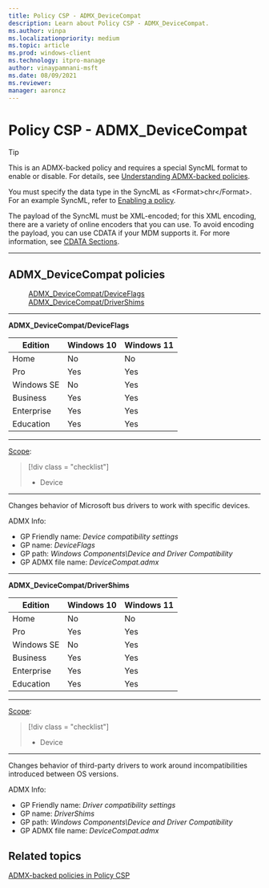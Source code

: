 ```yaml
---
title: Policy CSP - ADMX_DeviceCompat
description: Learn about Policy CSP - ADMX_DeviceCompat.
ms.author: vinpa
ms.localizationpriority: medium
ms.topic: article
ms.prod: windows-client
ms.technology: itpro-manage
author: vinaypamnani-msft
ms.date: 08/09/2021
ms.reviewer: 
manager: aaroncz
---
```


# Policy CSP - ADMX_DeviceCompat
> [!TIP]
> This is an ADMX-backed policy and requires a special SyncML format to enable or disable.  For details, see [Understanding ADMX-backed policies](../understanding-admx-backed-policies.md).
>
> You must specify the data type in the SyncML as &lt;Format&gt;chr&lt;/Format&gt;. For an example SyncML, refer to [Enabling a policy](../understanding-admx-backed-policies.md#enabling-a-policy).
>
> The payload of the SyncML must be XML-encoded; for this XML encoding, there are a variety of online encoders that you can use. To avoid encoding the payload, you can use CDATA if your MDM supports it.  For more information, see [CDATA Sections](http://www.w3.org/TR/REC-xml/#sec-cdata-sect).

<hr/>

<!--Policies-->
## ADMX_DeviceCompat policies

<dl>
  <dd>
    <a href="#admx-devicecompat-deviceflags">ADMX_DeviceCompat/DeviceFlags</a>
  </dd>
  <dd>
    <a href="#admx-devicecompat-drivershims">ADMX_DeviceCompat/DriverShims</a>
  </dd>
</dl>


<hr/>

<!--Policy-->
<a href="" id="admx-devicecompat-deviceflags"></a>**ADMX_DeviceCompat/DeviceFlags**

<!--SupportedSKUs-->

|Edition|Windows 10|Windows 11|
|--- |--- |--- |
|Home|No|No|
|Pro|Yes|Yes|
|Windows SE|No|Yes|
|Business|Yes|Yes|
|Enterprise|Yes|Yes|
|Education|Yes|Yes|

<!--/SupportedSKUs-->
<hr/>

<!--Scope-->
[Scope](./policy-configuration-service-provider.md#policy-scope):

> [!div class = "checklist"]
> * Device

<hr/>

<!--/Scope-->
<!--Description-->
Changes behavior of Microsoft bus drivers to work with specific devices.

<!--/Description-->

<!--ADMXBacked-->
ADMX Info:
-   GP Friendly name: *Device compatibility settings*
-   GP name: *DeviceFlags*
-   GP path: *Windows Components\Device and Driver Compatibility*
-   GP ADMX file name: *DeviceCompat.admx*

<!--/ADMXBacked-->
<!--/Policy-->
<hr/>

<!--Policy-->
<a href="" id="admx-devicecompat-drivershims"></a>**ADMX_DeviceCompat/DriverShims**

<!--SupportedSKUs-->

|Edition|Windows 10|Windows 11|
|--- |--- |--- |
|Home|No|No|
|Pro|Yes|Yes|
|Windows SE|No|Yes|
|Business|Yes|Yes|
|Enterprise|Yes|Yes|
|Education|Yes|Yes|

<!--/SupportedSKUs-->
<hr/>

<!--Scope-->
[Scope](./policy-configuration-service-provider.md#policy-scope):

> [!div class = "checklist"]
> * Device

<hr/>

<!--/Scope-->
<!--Description-->
Changes behavior of third-party drivers to work around incompatibilities introduced between OS versions.

<!--/Description-->

<!--ADMXBacked-->
ADMX Info:
-   GP Friendly name: *Driver compatibility settings*
-   GP name: *DriverShims*
-   GP path: *Windows Components\Device and Driver Compatibility*
-   GP ADMX file name: *DeviceCompat.admx*

<!--/ADMXBacked-->
<!--/Policy-->

<!--/Policies-->

## Related topics

[ADMX-backed policies in Policy CSP](./policies-in-policy-csp-admx-backed.md)